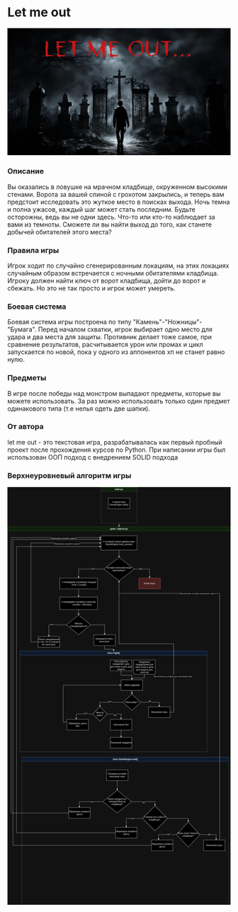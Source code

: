 # Let me out
![let me out logo](https://github.com/GolosCD/let_me_out/blob/main/logo.jpg)
### Описание
Вы оказались в ловушке на мрачном кладбище, окруженном высокими стенами. Ворота за вашей спиной с грохотом закрылись, и теперь вам предстоит исследовать это жуткое место в поисках выхода. Ночь темна и полна ужасов, каждый шаг может стать последним. Будьте осторожны, ведь вы не одни здесь. Что-то или кто-то наблюдает за вами из темноты. Сможете ли вы найти выход до того, как станете добычей обитателей этого места?

### Правила игры
Игрок ходит по случайно сгенерированным локациям, на этих локациях случайным образом встречается с ночными обитателями кладбища. 
Игроку должен найти ключ от ворот кладбища, дойти до ворот и сбежать. Но это не так просто и игрок может умереть.

### Боевая система
Боевая система игры построена по типу "Камень"-"Ножницы"-"Бумага". Перед началом схватки, игрок выбирает одно место для удара и два места для защиты. Противник делает тоже самое, при сравнение результатов, расчитывается урон или промах и цикл запускается по новой, пока у одного из аппонентов хп не станет равно нулю.

### Предметы
В игре после победы над монстром выпадают предметы, которые вы можете использовать. За раз можно использовать только один предмет одинакового типа (т.е нелья одеть две шапки).

### От автора
let me out - это текстовая игра, разрабатывалась как первый пробный проект после прохождения курсов по Python.
При написании игры был использован ООП подход с внедрением SOLID подхода

### Верхнеуровневый алгоритм игры
![schema](https://github.com/GolosCD/let_me_out/blob/main/let_me_out_architecture_logical_schema.drawio.png)
